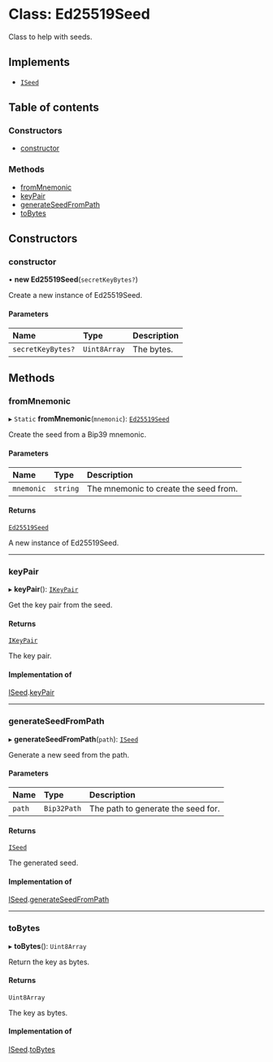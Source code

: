 # Class: Ed25519Seed

Class to help with seeds.

## Implements

- [`ISeed`](../interfaces/ISeed.md)

## Table of contents

### Constructors

- [constructor](Ed25519Seed.md#constructor)

### Methods

- [fromMnemonic](Ed25519Seed.md#frommnemonic)
- [keyPair](Ed25519Seed.md#keypair)
- [generateSeedFromPath](Ed25519Seed.md#generateseedfrompath)
- [toBytes](Ed25519Seed.md#tobytes)

## Constructors

### constructor

• **new Ed25519Seed**(`secretKeyBytes?`)

Create a new instance of Ed25519Seed.

#### Parameters

| Name | Type | Description |
| :------ | :------ | :------ |
| `secretKeyBytes?` | `Uint8Array` | The bytes. |

## Methods

### fromMnemonic

▸ `Static` **fromMnemonic**(`mnemonic`): [`Ed25519Seed`](Ed25519Seed.md)

Create the seed from a Bip39 mnemonic.

#### Parameters

| Name | Type | Description |
| :------ | :------ | :------ |
| `mnemonic` | `string` | The mnemonic to create the seed from. |

#### Returns

[`Ed25519Seed`](Ed25519Seed.md)

A new instance of Ed25519Seed.

___

### keyPair

▸ **keyPair**(): [`IKeyPair`](../interfaces/IKeyPair.md)

Get the key pair from the seed.

#### Returns

[`IKeyPair`](../interfaces/IKeyPair.md)

The key pair.

#### Implementation of

[ISeed](../interfaces/ISeed.md).[keyPair](../interfaces/ISeed.md#keypair)

___

### generateSeedFromPath

▸ **generateSeedFromPath**(`path`): [`ISeed`](../interfaces/ISeed.md)

Generate a new seed from the path.

#### Parameters

| Name | Type | Description |
| :------ | :------ | :------ |
| `path` | `Bip32Path` | The path to generate the seed for. |

#### Returns

[`ISeed`](../interfaces/ISeed.md)

The generated seed.

#### Implementation of

[ISeed](../interfaces/ISeed.md).[generateSeedFromPath](../interfaces/ISeed.md#generateseedfrompath)

___

### toBytes

▸ **toBytes**(): `Uint8Array`

Return the key as bytes.

#### Returns

`Uint8Array`

The key as bytes.

#### Implementation of

[ISeed](../interfaces/ISeed.md).[toBytes](../interfaces/ISeed.md#tobytes)
